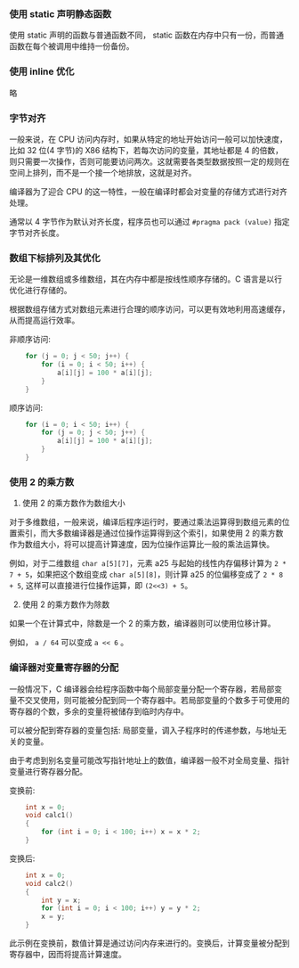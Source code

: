 
### 使用 static 声明静态函数

使用 static 声明的函数与普通函数不同， static 函数在内存中只有一份，而普通函数在每个被调用中维持一份备份。


### 使用 inline 优化

略


### 字节对齐

一般来说，在 CPU 访问内存时，如果从特定的地址开始访问一般可以加快速度，比如 32 位(4 字节)的 X86 结构下，若每次访问的变量，其地址都是 4 的倍数，则只需要一次操作，否则可能要访问两次。这就需要各类型数据按照一定的规则在空间上排列，而不是一个接一个地排放，这就是对齐。

编译器为了迎合 CPU 的这一特性，一般在编译时都会对变量的存储方式进行对齐处理。

通常以 4 字节作为默认对齐长度，程序员也可以通过 `#pragma pack (value)` 指定字节对齐长度。


### 数组下标排列及其优化

无论是一维数组或多维数组，其在内存中都是按线性顺序存储的。C 语言是以行优化进行存储的。

根据数组存储方式对数组元素进行合理的顺序访问，可以更有效地利用高速缓存，从而提高运行效率。

非顺序访问:
```c
    for (j = 0; j < 50; j++) {
        for (i = 0; i < 50; i++) {
            a[i][j] = 100 * a[i][j];
        }
    }
```

顺序访问:
```c
    for (i = 0; i < 50; i++) {
        for (j = 0; j < 50; j++) {
            a[i][j] = 100 * a[i][j];
        }
    }
```


### 使用 2 的乘方数

1. 使用 2 的乘方数作为数组大小

对于多维数组，一般来说，编译后程序运行时，要通过乘法运算得到数组元素的位置索引，而大多数编译器是通过位操作运算得到这个索引，如果使用 2 的乘方数作为数组大小，将可以提高计算速度，因为位操作运算比一般的乘法运算快。

例如，对于二维数组 `char a[5][7]`，元素 a25 与起始的线性内存偏移计算为 `2 * 7 + 5`，如果把这个数组变成 `char a[5][8]`，则计算 a25 的位偏移变成了 `2 * 8 + 5`, 这样可以直接进行位操作运算，即 `(2<<3) + 5`。

2. 使用 2 的乘方数作为除数

如果一个在计算式中，除数是一个 2 的乘方数，编译器则可以使用位移计算。

例如， `a / 64` 可以变成 `a << 6` 。


### 编译器对变量寄存器的分配

一般情况下，C 编译器会给程序函数中每个局部变量分配一个寄存器，若局部变量不交叉使用，则可能被分配到同一个寄存器中。若局部变量的个数多于可使用的寄存器的个数，多余的变量将被储存到临时内存中。

可以被分配到寄存器的变量包括: 局部变量，调入子程序时的传递参数，与地址无关的变量。

由于考虑到别名变量可能改写指针地址上的数值，编译器一般不对全局变量、指针变量进行寄存器分配。

变换前:
```c
    int x = 0;
    void calc1()
    {
        for (int i = 0; i < 100; i++) x = x * 2;
    }
```

变换后:
```c
    int x = 0;
    void calc2()
    {
        int y = x;
        for (int i = 0; i < 100; i++) y = y * 2;
        x = y;
    }
```
此示例在变换前，数值计算是通过访问内存来进行的。变换后，计算变量被分配到寄存器中，因而将提高计算速度。

